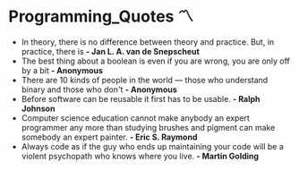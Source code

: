 # Programming_Quotes :part_alternation_mark:
- In theory, there is no difference between theory and practice. But, in practice, there is    **- Jan L. A. van de Snepscheut**
- The best thing about a boolean is even if you are wrong, you are only off by a bit           **- Anonymous**
- There are 10 kinds of people in the world — those who understand binary and those who don't  **- Anonymous**
- Before software can be reusable it first has to be usable.                                   **- Ralph Johnson**
- Computer science education cannot make anybody an expert programmer any more than studying brushes and pigment can make somebody an expert painter.                                                                    **- Eric S. Raymond**
- Always code as if the guy who ends up maintaining your code will be a violent psychopath who knows where you live. **- Martin Golding**
